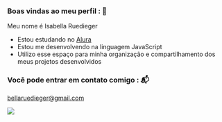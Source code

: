 ### Boas vindas ao meu perfil : 💙

Meu nome é Isabella Ruedieger

- Estou estudando no [Alura](https://www.alura.com.br)
- Estou me desenvolvendo na linguagem JavaScript
- Utilizo esse espaço para minha organização e compartilhamento dos meus projetos desenvolvidos

### Você pode entrar em contato comigo : 📬

bellaruedieger@gmail.com

![](https://github.com/IsabellaRuedieger/Isabella-Ruedieger/assets/170437313/27e32dcd-2339-4a7a-82d4-4e58b5ddaf97)

